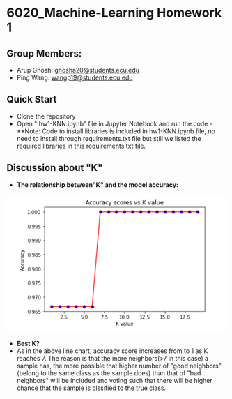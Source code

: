# 6020_Machine-Learning Homework 1
## Group Members:
- Arup Ghosh: ghosha20@students.ecu.edu
- Ping Wang: wangp19@students.ecu.edu
## Quick Start
- Clone the repository
- Open " hw1-KNN.ipynb" file in Jupyter Notebook and run the code
-**Note:
   Code to install libraries is included in hw1-KNN.ipynb file, no need to install through requirements.txt file but still we listed the required libraries in this requirements.txt file.
   
## Discussion about "K"
- **The relationship between"K" and the model accuracy:**

![Model accuracy VS K](images/line-chart.png) 

- **Best K?**
- As in the above line chart, accuracy score increases from   to 1 as K reaches 7. The reason is that the more neighbors(>7 in this case) a sample has, the more possible that higher number of "good neighbors"(belong to the same class as the sample does) than that of "bad neighbors" will be included and voting such that there will be higher chance that the sample is clssified to the true class.
